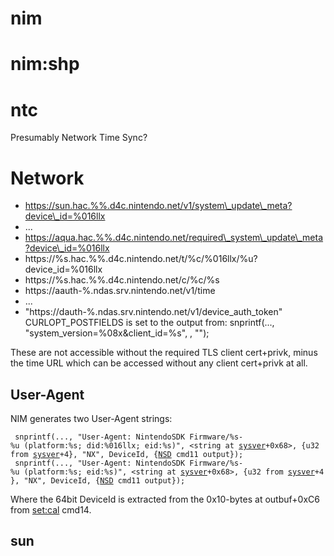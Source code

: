 # nim

# nim:shp

# ntc

Presumably Network Time
    Sync?

# Network

  - https://sun.hac.%%.d4c.nintendo.net/v1/system\_update\_meta?device\_id=%016llx
  - ...
  - https://aqua.hac.%%.d4c.nintendo.net/required\_system\_update\_meta?device\_id=%016llx
  - https://%s.hac.%%.d4c.nintendo.net/t/%c/%016llx/%u?device\_id=%016llx
  - https://%s.hac.%%.d4c.nintendo.net/c/%c/%s
  - https://aauth-%.ndas.srv.nintendo.net/v1/time
  - ...
  - "https://dauth-%.ndas.srv.nintendo.net/v1/device\_auth\_token"
    CURLOPT\_POSTFIELDS is set to the output from: snprintf(...,
    "system\_version=%08x\&client\_id=%s",
    <output parsed from a func>
    , "<hard-coded hex string>");

These are not accessible without the required TLS client cert+privk,
minus the time URL which can be accessed without any client cert+privk
at all.

## User-Agent

NIM generates two User-Agent
strings:

` snprintf(..., "User-Agent: NintendoSDK Firmware/%s-%u (platform:%s; did:%016llx; eid:%s)", <string at `[`sysver`](System%20Version%20Title.md "wikilink")`+0x68>, {u32 from `[`sysver`](System%20Version%20Title.md "wikilink")`+4}, "NX", DeviceId, {`[`NSD`](NSD%20services.md "wikilink")` cmd11 output});`  
` snprintf(..., "User-Agent: NintendoSDK Firmware/%s-%u (platform:%s; eid:%s)", <string at `[`sysver`](System%20Version%20Title.md "wikilink")`+0x68>, {u32 from `[`sysver`](System%20Version%20Title.md "wikilink")`+4}, "NX", DeviceId, {`[`NSD`](NSD%20services.md "wikilink")` cmd11 output});`

Where the 64bit DeviceId is extracted from the 0x10-bytes at outbuf+0xC6
from [set:cal](Settings%20services.md "wikilink") cmd14.

## sun
